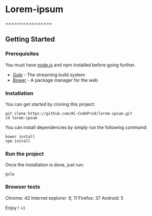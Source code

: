 # Lorem-ipsum 
================

## Getting Started

### Prerequisites
You must have [node.js](http://nodejs.org/) and npm installed before going further.

* [Gulp](http://gulpjs.com/) - The streaming build system
* [Bower](http://bower.io/) - A package manager for the web

### Installation
You can get started by cloning this project:

```
git clone https://github.com/AC-CodeProd/lorem-ipsum.git
cd lorem-ipsum
```

You can install dependencies by simply run the following command:

```
bower install
npm install
```

### Run the project

Once the installation is done, just run:

```
gulp
```

### Browser tests

Chrome: 42
Internet explorer: 9, 11
Firefox: 37
Android: 5

Enjoy ! =)